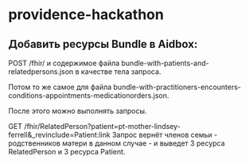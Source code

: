 # providence-hackathon

## Добавить ресурсы Bundle в Aidbox:

POST /fhir/ 
и содержимое файла bundle-with-patients-and-relatedpersons.json в качестве тела запроса.

Потом то же самое для файла bundle-with-practitioners-encounters-conditions-appointments-medicationorders.json.

После этого можно выполнять запросы.

GET /fhir/RelatedPerson?patient=pt-mother-lindsey-ferrell&_revinclude=Patient:link
Запрос вернёт членов семьи - родственников матери в данном случае - и выведет 3 ресурса RelatedPerson и 3 ресурса Patient.

